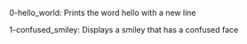 0-hello_world: Prints the word hello with a new line

1-confused_smiley: Displays a smiley that has a confused face
